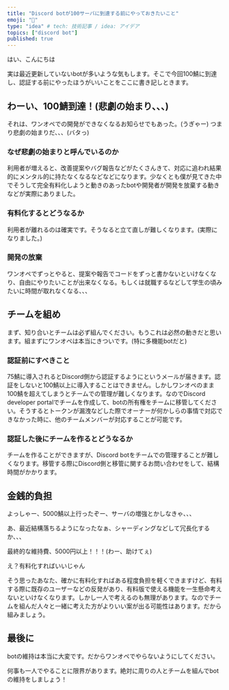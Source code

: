 ```yaml
---
title: "Discord botが100サーバに到達する前にやっておきたいこと"
emoji: "🐡"
type: "idea" # tech: 技術記事 / idea: アイデア
topics: ["discord bot"]
published: true
---
```


はい、こんにちは

実は最近更新していないbotが多いような気もします。そこで今回100鯖に到達し、認証する前にやったほうがいいことをここに書き記しときます。

## わーい、100鯖到達！(悲劇の始まり、、、)
それは、ワンオペでの開発ができなくなるお知らせでもあった。(うぎゃー)
つまり悲劇の始まりだ、、、(バタっ)

### なぜ悲劇の始まりと呼んでいるのか
利用者が増えると、改善提案やバグ報告などがたくさんきて、対応に追われ結果的にメンタル的に持たなくなるなどなどになります。少なくとも僕が見てきた中でそうして完全有料化しようと動きのあったbotや開発者が開発を放棄する動きなどが実際にありました。

### 有料化するとどうなるか
利用者が離れるのは確実です。そうなると立て直しが難しくなります。(実際になりました。)

### 開発の放棄
ワンオペでずっとやると、提案や報告でコードをずっと書かないといけなくなり、自由にやりたいことが出来なくなる。もしくは就職するなどして学生の頃みたいに時間が取れなくなる、、、

## チームを組め
まず、知り合いとチームは必ず組んでください。もうこれは必然の動きだと思います。組まずにワンオペは本当にきついです。(特に多機能botだと)

### 認証前にすべきこと
75鯖に導入されるとDiscord側から認証するようにというメールが届きます。認証をしないと100鯖以上に導入することはできません。しかしワンオペのまま100鯖を超えてしまうとチームでの管理が難しくなります。なのでDiscord developer portalでチームを作成して、botの所有権をチームに移管してください。そうするとトークンが漏洩などした際でオーナーが何かしらの事情で対応できなかった時に、他のチームメンバーが対応することが可能です。

### 認証した後にチームを作るとどうなるか
チームを作ることができますが、Discord botをチームでの管理することが難しくなります。移管する際にDiscord側と移管に関するお問い合わせをして、結構時間がかかります。

## 金銭的負担
よっしゃー、5000鯖以上行ったぞー、サーバの増強とかしなきゃ、、、

あ、最近結構落ちるようになったなぁ、シャーディングなどして冗長化するか、、、

最終的な維持費、5000円以上！！！(わー、助けてぇ)

え？有料化すればいいじゃん

そう思ったあなた、確かに有料化すればある程度負担を軽くできますけど、有料する際に既存のユーザーなどの反発があり、有料版で使える機能を一生懸命考えないといけなくなります。しかし一人で考えるのも無理があります。なのでチームを組んだ人々と一緒に考えた方がよりいい案が出る可能性はあります。だから組みましょう。

## 最後に
botの維持は本当に大変です。だからワンオペでやらないようにしてください。

何事も一人でやることに限界があります。絶対に周りの人とチームを組んでbotの維持をしましょう！
